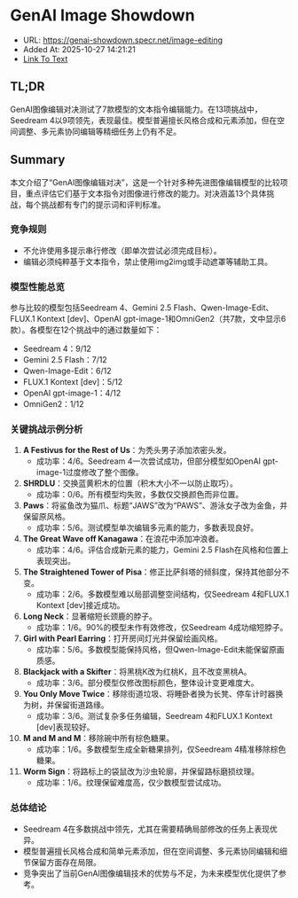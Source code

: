# GenAI Image Showdown
- URL: https://genai-showdown.specr.net/image-editing
- Added At: 2025-10-27 14:21:21
- [Link To Text](2025-10-27-genai-image-showdown_raw.md)

## TL;DR
GenAI图像编辑对决测试了7款模型的文本指令编辑能力。在13项挑战中，Seedream 4以9项领先，表现最佳。模型普遍擅长风格合成和元素添加，但在空间调整、多元素协同编辑等精细任务上仍有不足。

## Summary
本文介绍了“GenAI图像编辑对决”，这是一个针对多种先进图像编辑模型的比较项目，重点评估它们基于文本指令对图像进行修改的能力。对决涵盖13个具体挑战，每个挑战都有专门的提示词和评判标准。

### 竞争规则
- 不允许使用多提示串行修改（即单次尝试必须完成目标）。
- 编辑必须纯粹基于文本指令，禁止使用img2img或手动遮罩等辅助工具。

### 模型性能总览
参与比较的模型包括Seedream 4、Gemini 2.5 Flash、Qwen-Image-Edit、FLUX.1 Kontext [dev]、OpenAI gpt-image-1和OmniGen2（共7款，文中显示6款）。各模型在12个挑战中的通过数量如下：
- Seedream 4：9/12
- Gemini 2.5 Flash：7/12
- Qwen-Image-Edit：6/12
- FLUX.1 Kontext [dev]：5/12
- OpenAI gpt-image-1：4/12
- OmniGen2：1/12

### 关键挑战示例分析
1. **A Festivus for the Rest of Us**：为秃头男子添加浓密头发。
   - 成功率：4/6。Seedream 4一次尝试成功，但部分模型如OpenAI gpt-image-1过度修改了整个图像。
2. **SHRDLU**：交换蓝黄积木的位置（积木大小不一以防止取巧）。
   - 成功率：0/6。所有模型均失败，多数仅交换颜色而非位置。
3. **Paws**：将鲨鱼改为猫爪、标题“JAWS”改为“PAWS”、游泳女子改为金鱼，并保留原风格。
   - 成功率：5/6。测试模型单次编辑多元素的能力，多数表现良好。
4. **The Great Wave off Kanagawa**：在浪花中添加冲浪者。
   - 成功率：4/6。评估合成新元素的能力，Gemini 2.5 Flash在风格和位置上表现突出。
5. **The Straightened Tower of Pisa**：修正比萨斜塔的倾斜度，保持其他部分不变。
   - 成功率：2/6。多数模型难以局部调整空间结构，仅Seedream 4和FLUX.1 Kontext [dev]接近成功。
6. **Long Neck**：显著缩短长颈鹿的脖子。
   - 成功率：1/6。90%的模型未作有效修改，仅Seedream 4成功缩短脖子。
7. **Girl with Pearl Earring**：打开房间灯光并保留绘画风格。
   - 成功率：5/6。多数模型能保持风格，但Qwen-Image-Edit未能保留原画质感。
8. **Blackjack with a Skifter**：将黑桃K改为红桃K，且不改变黑桃A。
   - 成功率：3/6。部分模型仅修改图标颜色，整体设计变更难度大。
9. **You Only Move Twice**：移除街道垃圾、将睡卧者换为长凳、停车计时器换为树，并保留街道路缘。
   - 成功率：3/6。测试复杂多任务编辑，Seedream 4和FLUX.1 Kontext [dev]表现较好。
10. **M and M and M**：移除碗中所有棕色糖果。
    - 成功率：1/6。多数模型生成全新糖果排列，仅Seedream 4精准移除棕色糖果。
11. **Worm Sign**：将路标上的袋鼠改为沙虫轮廓，并保留路标磨损纹理。
    - 成功率：1/6。纹理保留难度高，仅少数模型尝试成功。

### 总体结论
- Seedream 4在多数挑战中领先，尤其在需要精确局部修改的任务上表现优异。
- 模型普遍擅长风格合成和简单元素添加，但在空间调整、多元素协同编辑和细节保留方面存在局限。
- 竞争突出了当前GenAI图像编辑技术的优势与不足，为未来模型优化提供了参考。
